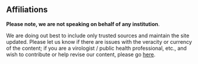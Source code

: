 ## Affiliations
**Please note, we are not speaking on behalf of any institution**.

We are doing out best to include only trusted sources and maintain the site updated. Please let us know if there are issues with
the veracity or currency of the content; if you are a virologist / public health professional, etc., and wish to contribute or help revise our content, please go [here](https://github.com/flattenthecurve/guide/blob/master/CONTRIBUTING.md).
